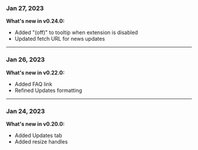 ### Jan 27, 2023

**What's new in v0.24.0:**

- Added "(off)" to tooltip when extension is disabled
- Updated fetch URL for news updates

---

### Jan 26, 2023

**What's new in v0.22.0:**

- Added FAQ link
- Refined Updates formatting

---

### Jan 24, 2023

**What's new in v0.20.0:**

- Added Updates tab
- Added resize handles

